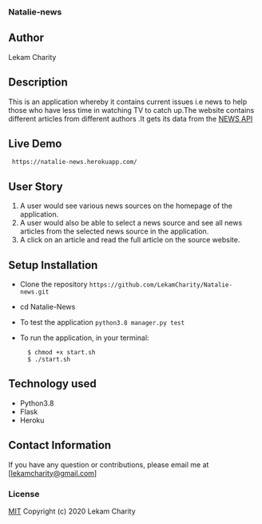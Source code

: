  ### Natalie-news

## Author

Lekam Charity

## Description

This is an application whereby it contains current issues i.e news to help those who have less time in watching TV to catch up.The website contains different articles from different authors .It gets its data from the [NEWS API](https://newsapi.org/)

## Live Demo

``` https://natalie-news.herokuapp.com/```

## User Story

1. A user would see various news sources on the homepage of the application.
2. A user would also be able to select a news source and see all news articles from the selected news source in the application.
4. A click on an article and read the full article on the source website.

## Setup Installation
* Clone the repository
 ```https://github.com/LekamCharity/Natalie-news.git ```

* cd Natalie-News

* To test the application
 ```python3.8 manager.py test```

* To run the application, in your terminal:

        $ chmod +x start.sh
        $ ./start.sh

## Technology used

* Python3.8
* Flask
* Heroku

## Contact Information 

If you have any question or contributions, please email me at [lekamcharity@gmail.com]

### License
  [MIT](https://github.com/LekamCharity/Natalie-news/blob/master/License) Copyright (c) 2020 Lekam Charity

